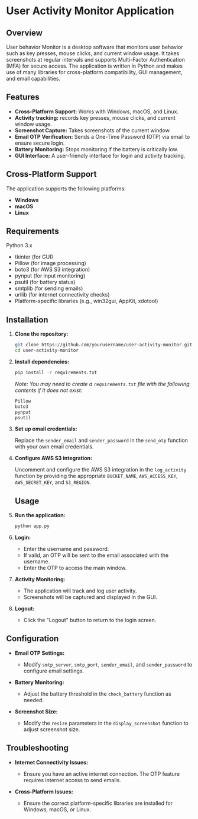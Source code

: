 # User Activity Monitor Application

## Overview
User behavior Monitor is a desktop software that monitors user behavior such as key presses, mouse clicks, and current window usage. It takes screenshots at regular intervals and supports Multi-Factor Authentication (MFA) for secure access. The application is written in Python and makes use of many libraries for cross-platform compatibility, GUI management, and email capabilities.

## Features
- **Cross-Platform Support:** Works with Windows, macOS, and Linux.
- **Activity tracking:** records key presses, mouse clicks, and current window usage.
- **Screenshot Capture:** Takes screenshots of the current window.
- **Email OTP Verification:** Sends a One-Time Password (OTP) via email to ensure secure login.
- **Battery Monitoring:** Stops monitoring if the battery is critically low.
- **GUI Interface:** A user-friendly interface for login and activity tracking.


## Cross-Platform Support
The application supports the following platforms:
- **Windows**
- **macOS**
- **Linux**

## Requirements
Python 3.x
- tkinter (for GUI)
- Pillow (for image processing)
- boto3 (for AWS S3 integration)
- pynput (for input monitoring)
- psutil (for battery status)
- smtplib (for sending emails)
- urllib (for internet connectivity checks)
- Platform-specific libraries (e.g., win32gui, AppKit, xdotool)

## Installation

1. **Clone the repository:**

    ```sh
    git clone https://github.com/yourusername/user-activity-monitor.git
    cd user-activity-monitor
    ```

2. **Install dependencies:**

    ```sh
    pip install -r requirements.txt
    ```

   *Note: You may need to create a `requirements.txt` file with the following contents if it does not exist:*

    ```txt
    Pillow
    boto3
    pynput
    psutil
    ```

3. **Set up email credentials:**

    Replace the `sender_email` and `sender_password` in the `send_otp` function with your own email credentials.

4. **Configure AWS S3 integration:**

    Uncomment and configure the AWS S3 integration in the `log_activity` function by providing the appropriate `BUCKET_NAME`, `AWS_ACCESS_KEY`, `AWS_SECRET_KEY`, and `S3_REGION`.
   ## Usage

1. **Run the application:**

    ```sh
    python app.py
    ```

2. **Login:**

   - Enter the username and password.
   - If valid, an OTP will be sent to the email associated with the username.
   - Enter the OTP to access the main window.

3. **Activity Monitoring:**

   - The application will track and log user activity.
   - Screenshots will be captured and displayed in the GUI.

4. **Logout:**

   - Click the "Logout" button to return to the login screen.

## Configuration

- **Email OTP Settings:**
  - Modify `smtp_server`, `smtp_port`, `sender_email`, and `sender_password` to configure email settings.

- **Battery Monitoring:**
  - Adjust the battery threshold in the `check_battery` function as needed.

- **Screenshot Size:**
  - Modify the `resize` parameters in the `display_screenshot` function to adjust screenshot size.

## Troubleshooting

- **Internet Connectivity Issues:**
  - Ensure you have an active internet connection. The OTP feature requires internet access to send emails.

- **Cross-Platform Issues:**
  - Ensure the correct platform-specific libraries are installed for Windows, macOS, or Linux.


